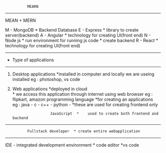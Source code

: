               MEARN
--------------------------------------------
  MEAN + MERN

  M - MongoDB   * Backend Database
  E - Express   * library to create server(backend)
  A - Angular   *  technology for creating UI(front end)
  N - Node js   * run environment for running js code 
                * create backend
  R - React     * technology for creating UI(front end)

  ----------------------------------------------

 - Type of applications
-----------------------
1) Desktop applications 
                        *installed in computer and locally we are useing installed
                        eg : photoshop, vs code

2) Web applications
                        *deployed in cloud   
                        * we access this application through internet using web browser
                        eg : flipkart, amazon
programming language 
                        *for creating an applications            
                        eg :
                        java -
                        c    -
                        c++  -
                        python  - 
                                  *these are used for creating frontend only

                        JavaScript  *    used to create both frontend and backend

 --------------------------------------------------------------------------------------
              Fullstack developer  * create entire webapplication

  --------------------                      
  IDE - integrated development environment
               * code editor
               *vs code

